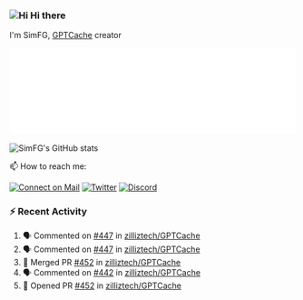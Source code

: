 ### <img src='https://qpluspicture.oss-cn-beijing.aliyuncs.com/6LjjQA/Hi.gif' alt='Hi' width="24"/> Hi there

I'm SimFG, [GPTCache](https://github.com/zilliztech/GPTCache) creator

![Metrics 👋](/metrics.plugin.followup.user.svg)

![SimFG's GitHub stats](https://github-readme-stats.vercel.app/api?username=SimFG&show_icons=true&theme=radical&count_private=true)

📫 How to reach me:

[![Connect on Mail](https://img.shields.io/badge/Ask%20me-anything-1abc9c.svg)](mailto:1142838399@qq.com)
[![Twitter](https://img.shields.io/twitter/follow/FogSim?style=social)](https://twitter.com/FogSim)
[![Discord](https://img.shields.io/discord/1092648432495251507?label=Discord&logo=discord)](https://discord.gg/Q8C6WEjSWV)

### :zap: Recent Activity

<!--START_SECTION:activity-->
1. 🗣 Commented on [#447](https://github.com/zilliztech/GPTCache/issues/447) in [zilliztech/GPTCache](https://github.com/zilliztech/GPTCache)
2. 🗣 Commented on [#447](https://github.com/zilliztech/GPTCache/issues/447) in [zilliztech/GPTCache](https://github.com/zilliztech/GPTCache)
3. 🎉 Merged PR [#452](https://github.com/zilliztech/GPTCache/pull/452) in [zilliztech/GPTCache](https://github.com/zilliztech/GPTCache)
4. 🗣 Commented on [#442](https://github.com/zilliztech/GPTCache/issues/442) in [zilliztech/GPTCache](https://github.com/zilliztech/GPTCache)
5. 💪 Opened PR [#452](https://github.com/zilliztech/GPTCache/pull/452) in [zilliztech/GPTCache](https://github.com/zilliztech/GPTCache)
<!--END_SECTION:activity-->

